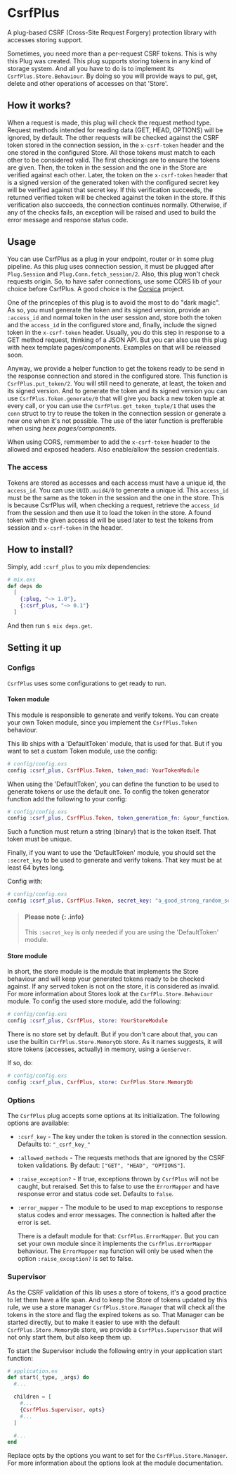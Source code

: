 # CsrfPlus
A plug-based CSRF (Cross-Site Request Forgery) protection library with accesses storing support.

Sometimes, you need more than a per-request CSRF tokens. This is why this Plug was created.
This plug supports storing tokens in any kind of storage system. And all you have to do is to
implement its `CsrfPlus.Store.Behaviour`. By doing so you will provide ways to put, get,
delete and other operations of accesses on that 'Store'.

## How it works?
When a request is made, this plug will check the request method type. Request methods intended
for reading data (GET, HEAD, OPTIONS) will be ignored, by default. The other requests will be
checked against the CSRF token stored in the connection session, in the `x-csrf-token` header
and the one stored in the configured Store. All those tokens must match to each other to be
considered valid. The first checkings are to ensure the tokens are given. Then, the token in
the session and the one in the Store are verified against each other. Later, the token on the
`x-csrf-token` header that is a signed version of the generated token with the configured secret
key will be verified against that secret key. If this verification succeeds, the returned verified
token will be checked against the token in the store. If this verification also succeeds, the
connection continues normally. Otherwise, if any of the checks fails, an exception will be raised
and used to build the error message and response status code.

## Usage
You can use CsrfPlus as a plug in your endpoint, router or in some plug pipeline. As this plug
uses connection session, it must be plugged after `Plug.Session` and `Plug.Conn.fetch_session/2`.
Also, this plug won't check requests origin. So, to have safer connections, use some CORS lib of
your choice before CsrfPlus. A good choice is the [Corsica](https://github.com/whatyouhide/corsica) project.

One of the princeples of this plug is to avoid the most to do "dark magic". As so, you must generate the token and its signed version,
provide an `:access_id` and normal token in the user session and, store both the token and the `access_id` in the
configured store and, finally, include the signed token in the `x-csrf-token` header. Usually, you do this step in
response to a GET method request, thinking of a JSON API. But you can also use this plug with heex template
pages/components. Examples on that will be released soon.

Anyway, we provide a helper function to get the tokens ready to be send in the response connection and stored
in the configured store. This function is `CsrfPlus.put_token/2`. You will still need to generate, at least,
the token and its signed version. And to generate the token and its signed version you can use `CsrfPlus.Token.generate/0` that will
give you back a new token tuple at every call, or you can use the `CsrfPlus.get_token_tuple/1` that uses the `conn` struct to try to reuse
the token in the connection session or generate a new one when it's not possible. The use of the later function is prefferable when using
_heex pages/components_.

When using CORS, remmember to add the `x-csrf-token` header to the allowed and exposed headers. Also enable/allow the
session credentials.

### The access
Tokens are stored as accesses and each access must have a unique id, the `access_id`. You can use `UUID.uuid4/0`
to generate a unique id.
This `access_id` must be the same as the token in the session and the one in the store. This is because CsrfPlus
will, when checking a request, retrieve the `access_id` from the session and then use it to load the token in the
store. A found token with the given access id will be used later to test the tokens from session and `x-csrf-token`
in the header.

## How to install?
Simply, add `:csrf_plus` to you mix dependencies:

```elixir
# mix.exs
def deps do
  [
    {:plug, "~> 1.0"},
    {:csrf_plus, "~> 0.1"}
  ]
```

And then run `$ mix deps.get`.

## Setting it up

### Configs
`CsrfPlus` uses some configurations to get ready to run.

#### Token module
This module is responsible to generate and verify tokens.
You can create your own Token module, since you implement the `CsrfPlus.Token` behaviour.

This lib ships with a 'DefaultToken' module, that is used for that. But if you
want to set a custom Token module, use the config:

```elixir
# config/config.exs
config :csrf_plus, CsrfPlus.Token, token_mod: YourTokenModule
```

When using the 'DefaultToken', you can define the function to be used to generate tokens
or use the default one.
To config the token generator function add the following to your config:

```elixir
# config/config.exs
config :csrf_plus, CsrfPlus.Token, token_generation_fn: &your_function/0
```

Such a function must return a string (binary) that is the token itself. That
token must be unique.

Finally, if you want to use the 'DefaultToken' module, you should set the
`:secret_key` to be used to generate and verify tokens. That key must be at least 64
bytes long.

Config with:

```elixir
# config/config.exs
config :csrf_plus, CsrfPlus.Token, secret_key: "a_good_strong_random_secret"
```

> #### Please note {: .info}
> This `:secret_key` is only needed if you are using the 'DefaultToken'
> module.

#### Store module
In short, the store module is the module that implements the Store behaviour
and will keep your generated tokens ready to be checked against. If any served
token is not on the store, it is considered as invalid. For more information about
Stores look at the `CsrfPlu.Store.Behaviour` module.
To config the used store module, add the following:

```elixir
# config/config.exs
config :csrf_plus, CsrfPlus, store: YourStoreModule
```

There is no store set by default. But if you don't care about that, you can use
the builtin `CsrfPlus.Store.MemoryDb` store. As it names suggests, it will store
tokens (accesses, actually) in memory, using a `GenServer`.

If so, do:

```elixir
# config/config.exs
config :csrf_plus, CsrfPlus, store: CsrfPlus.Store.MemoryDb 
```

### Options
The `CsrfPlus` plug accepts some options at its initialization.
The following options are available:

  * `:csrf_key` - The key under the token is stored in the connection session. Defaults to: `"_csrf_key_"`

  * `:allowed_methods` - The requests methods that are ignored by the CSRF token validations.
By defaut: `["GET", "HEAD", "OPTIONS"]`.

  * `:raise_exception?` - If true, exceptions thrown by `CsrfPlus` will not be caught, but reraised. Set this to false
  to use the `ErrorMapper` and have response error and status code set. Defaults to `false`.

  * `:error_mapper` - The module to be used to map exceptions to response status codes and error messages. The connection is halted
  after the error is set.

    There is a default module for that: `CsrfPlus.ErrorMapper`. But you can set your own module
    since it implements the `CsrfPlus.ErrorMapper` behaviour. The `ErrorMapper` `map` function will only be used when
    the option `:raise_exception?` is set to false.

### Supervisor
As the CSRF validation of this lib uses a store of tokens, it's a good practice to
let them have a life span. And to keep the Store of tokens updated by this rule, we
use a store manager `CsrfPlus.Store.Manager` that will check all the tokens in the store
and flag the expired tokens as so. That Manager can be started directly, but to make it
easier to use with the default `CsrfPlus.Store.MemoryDb` store, we provide a `CsrfPlus.Supervisor` that
will not only start them, but also keep them up.

To start the Supervisor include the following entry in your application start function:

```elixir
# application.ex
def start(_type, _args) do
  #...

  children = [
    #...
    {CsrfPlus.Supervisor, opts}
    #...
  ]

  #...
end
```

Replace opts by the options you want to set for the `CsrfPlus.Store.Manager`.
For more information about the options look at the module documentation.
